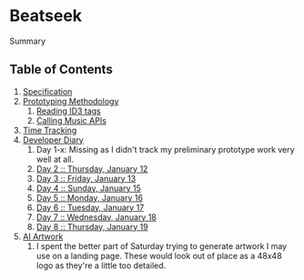 # Beatseek

Summary

## Table of Contents

1. [Specification](specification.md)
2. [Prototyping Methodology](prototype.md)
    1. [Reading ID3 tags](livebooks/discography_prototype_id3.livemd)
    2. [Calling Music APIs](livebooks/discography_prototype_api.livemd)
3. [Time Tracking](timetracking.md)
4. [Developer Diary](diary/index.md)
    1. Day 1-x: Missing as I didn't track my preliminary prototype work very well at all.
    2. [Day 2 :: Thursday, January 12](diary/day02.md)
    3. [Day 3 :: Friday, January 13](diary/day03.md)
    4. [Day 4 :: Sunday, January 15](diary/day04.md)
    5. [Day 5 :: Monday, January 16](diary/day05.md)
    6. [Day 6 :: Tuesday, January 17](diary/day06.md)
    7. [Day 7 :: Wednesday, January 18](diary/day07.md)
    8. [Day 8 :: Thursday, January 19](diary/day08.md)
5. [AI Artwork](artwork/index.md)
    1. I spent the better part of Saturday trying to generate artwork I may use on a landing page. These would look out of place as a 48x48 logo as they're a little too detailed.
